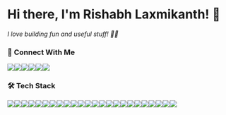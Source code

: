 # Hi there, I'm Rishabh Laxmikanth! 👋

*I love building fun and useful stuff! 🚀💡*

### 📌 **Connect With Me**
<div style="display: flex;">
    <a href="https://linkedin.com/in/rishabhlaxmikanth" target="_blank">
        <img src="https://img.shields.io/badge/linkedin-%230077B5.svg?style=for-the-badge&logo=linkedin&logoColor=white" />
    </a>
    <a href="https://rishabhlaxmikanth.tech" target="_blank">
        <img src="https://img.shields.io/badge/Portfolio-%23000000.svg?style=for-the-badge&logo=firefox&logoColor=#FF7139" />
    </a>
    <a href="https://github.com/siliconvolley" target="_blank">
        <img src="https://img.shields.io/badge/github-%23121011.svg?style=for-the-badge&logo=github&logoColor=white" />
    </a>
    <a href="https://x.com/rishhhabhhh" target="_blank">
        <img src="https://img.shields.io/badge/X-%23000000.svg?style=for-the-badge&logo=X&logoColor=white" />
    </a>
    <a href="https://gitlab.com/siliconvolley" target="_blank">
        <img src="https://img.shields.io/badge/gitlab-%23181717.svg?style=for-the-badge&logo=gitlab&logoColor=white" />
    </a>
    <a href="mailto:rishabhlaxmikanth@gmail.com" target="_blank">
        <img src="https://img.shields.io/badge/Gmail-D14836?style=for-the-badge&logo=gmail&logoColor=white" />
    </a>
</div>

### 🛠 **Tech Stack**
<div style="display: flex">
    <a href="https://www.python.org/" target="_blank">
        <img src="https://skillicons.dev/icons?i=python" />
    </a>
    <a href="https://gcc.gnu.org/c99status.html" target="_blank">
        <img src="https://skillicons.dev/icons?i=c" />
    </a>
    <a href="https://gcc.gnu.org/projects/cxx-status.html" target="_blank">
        <img src="https://skillicons.dev/icons?i=cpp" />
    </a>
    <a href="https://www.java.com/en/" target="_blank">
        <img src="https://skillicons.dev/icons?i=java" />
    </a>
    <a href="https://developer.mozilla.org/en-US/docs/Web/HTML" target="_blank">
        <img src="https://skillicons.dev/icons?i=html" />
    </a>
    <a href="https://developer.mozilla.org/en-US/docs/Web/CSS" target="_blank">
        <img src="https://skillicons.dev/icons?i=css" />
    </a>
    <a href="https://developer.mozilla.org/en-US/docs/Web/JavaScript" target="_blank">
        <img src="https://skillicons.dev/icons?i=js" />
    </a>
    <a href="https://www.typescriptlang.org/" target="_blank">
        <img src="https://skillicons.dev/icons?i=ts" />
    </a>
    <a href="https://flask.palletsprojects.com/en/stable/" target="_blank">
        <img src="https://skillicons.dev/icons?i=flask" />
    </a>
    <a href="https://fastapi.tiangolo.com/" target="_blank">
        <img src="https://skillicons.dev/icons?i=fastapi" />
    </a>
    <a href="https://expressjs.com/" target="_blank">
        <img src="https://skillicons.dev/icons?i=express" />
    </a>
    <a href="https://nodejs.org/en" target="_blank">
        <img src="https://skillicons.dev/icons?i=nodejs" />
    </a>
    <a href="https://react.dev/" target="_blank">
        <img src="https://skillicons.dev/icons?i=react" />
    </a>
    <a href="https://vite.dev/" target="_blank">
        <img src="https://skillicons.dev/icons?i=vite" />
    </a>
    <a href="https://tailwindcss.com/" target="_blank">
        <img src="https://skillicons.dev/icons?i=tailwind" />
    </a>
    <a href="https://www.mongodb.com/" target="_blank">
        <img src="https://skillicons.dev/icons?i=mongo" />
    </a>
    <a href="https://www.mysql.com/" target="_blank">
        <img src="https://skillicons.dev/icons?i=mysql" />
    </a>
    <a href="https://code.visualstudio.com/" target="_blank">
        <img src="https://skillicons.dev/icons?i=vscode" />
    </a>
    <a href="https://www.postman.com/" target="_blank">
        <img src="https://skillicons.dev/icons?i=postman" />
    </a>
    <a href="https://www.docker.com/" target="_blank">
        <img src="https://skillicons.dev/icons?i=docker" />
    </a>
    <a href="https://git-scm.com/" target="_blank">
        <img src="https://skillicons.dev/icons?i=git" />
    </a>
    <a href="https://www.microsoft.com/en-in/windows" target="_blank">
        <img src="https://skillicons.dev/icons?i=windows" />
    </a>
    <a href="https://www.linux.org/" target="_blank">
        <img src="https://skillicons.dev/icons?i=linux" />
    </a>
    <a href="https://www.gnu.org/software/bash/" target="_blank">
        <img src="https://skillicons.dev/icons?i=bash" />
    </a>
</div>

